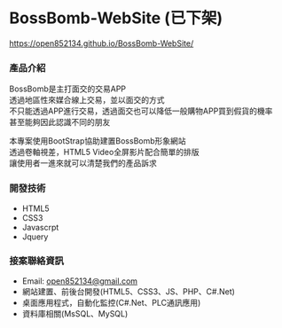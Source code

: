 # BossBomb-WebSite (已下架)
https://open852134.github.io/BossBomb-WebSite/

### 產品介紹

BossBomb是主打面交的交易APP  
透過地區性來媒合線上交易，並以面交的方式  
不只能透過APP進行交易，透過面交也可以降低一般購物APP買到假貨的機率  
甚至能夠因此認識不同的朋友  

本專案使用BootStrap協助建置BossBomb形象網站  
透過卷軸視差，HTML5 Video全屏影片配合簡單的排版  
讓使用者一進來就可以清楚我們的產品訴求  


### 開發技術
* HTML5
* CSS3
* Javascrpt
* Jquery


### 接案聯絡資訊
* Email: open852134@gmail.com
* 網站建置、前後台開發(HTML5、CSS3、JS、PHP、C#.Net)
* 桌面應用程式，自動化監控(C#.Net、PLC通訊應用)
* 資料庫相關(MsSQL、MySQL)   
